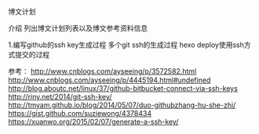 博文计划

介绍
列出博文计划列表以及博文参考资料信息

1.编写github的ssh key生成过程
    多个git ssh的生成过程
    hexo deploy使用ssh方式提交的过程

参考：
http://www.cnblogs.com/ayseeing/p/3572582.html
http://www.cnblogs.com/ayseeing/p/4445194.html#undefined
http://blog.aboutc.net/linux/37/github-bitbucket-connect-via-ssh-keys
http://riny.net/2014/git-ssh-key/
http://tmyam.github.io/blog/2014/05/07/duo-githubzhang-hu-she-zhi/
https://gist.github.com/suziewong/4378434
https://xuanwo.org/2015/02/07/generate-a-ssh-key/